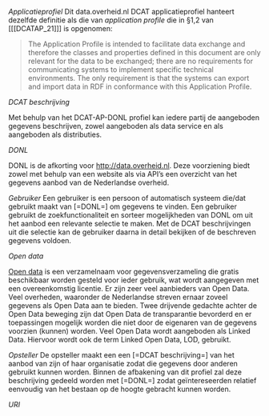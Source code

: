 
 <dfn>Applicatieprofiel</dfn>
Dit data.overheid.nl DCAT applicatieprofiel hanteert dezelfde definitie als die van *application profile* die in §1,2 van [[[DCATAP_21]]] is opgenomen:

> The Application Profile is intended to facilitate data exchange and therefore the classes and properties defined in this document are only relevant for the data to be exchanged; there are no requirements for communicating systems to implement specific technical environments. The only requirement is that the systems can export and import data in RDF in conformance with this Application Profile.
 
 <dfn>DCAT beschrijving </dfn>

Met behulp van het DCAT-AP-DONL profiel kan iedere partij de aangeboden gegevens beschrijven, zowel aangeboden als data service en als aangeboden als distributies.


<dfn>DONL</dfn>

DONL is de afkorting voor http://data.overheid.nl. Deze voorziening biedt zowel met behulp van een website als via API’s een overzicht van het gegevens aanbod van de Nederlandse overheid.

<dfn>Gebruiker</dfn>
Een gebruiker is een persoon of automatisch systeem die/dat gebruikt maakt van [=DONL=] om gegevens te vinden. Een gebruiker gebruikt de zoekfunctionaliteit en sorteer mogelijkheden van DONL om uit het aanbod een relevante selectie te maken. Met de DCAT beschrijvingen uit die selectie kan de gebruiker daarna in detail bekijken of de beschreven gegevens voldoen.

<dfn>Open data</dfn>

[Open data](https://data.overheid.nl/en/ondersteuning/open-data/wat-is-open-data) is een verzamelnaam voor gegevensverzameling die gratis beschikbaar worden gesteld voor ieder gebruik, wat wordt aangegeven met een overeenkomstig licentie. Er zijn zeer veel aanbieders van Open Data. Veel overheden, waaronder de Nederlandse streven ernaar zoveel gegevens als Open Data aan te bieden. Twee drijvende gedachte achter de Open Data beweging zijn dat Open Data de transparantie bevorderd en er toepassingen mogelijk worden die niet door de eigenaren van de gegevens voorzien (kunnen) worden. Veel Open Data wordt aangeboden als Linked Data. Hiervoor wordt ook de term Linked Open Data, LOD, gebruikt.

<dfn>Opsteller</dfn>
De opsteller maakt een een [=DCAT beschrijving=] van het aanbod van zijn of haar organisatie zodat die gegevens door anderen gebruikt kunnen worden. Binnen de afbakening van dit profiel zal deze beschrijving gedeeld worden met [=DONL=] zodat geïntereseerden relatief eenvoudig van het bestaan op de hoogte gebracht kunnen worden.

<dfn>URI</dfn>
